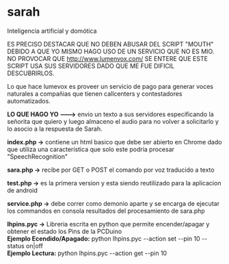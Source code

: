 sarah
=====
Inteligencia artificial y domótica

ES PRECISO DESTACAR QUE NO DEBEN ABUSAR DEL SCRIPT "MOUTH" DEBIDO A QUE YO MISMO HAGO USO DE UN SERVICIO QUE NO ES MIO.<br>
NO PROVOCAR QUE http://www.lumenvox.com/ SE ENTERE QUE ESTE SCRIPT USA SUS SERVIDORES DADO QUE ME FUE DIFICIL DESCUBRIRLOS.

Lo que hace lumevox es proveer un servicio de pago para generar voces naturales a compañias que tienen callcenters y contestadores automatizados.

<strong>LO QUE HAGO YO ---></strong> envio un texto a sus servidores especificando la señorita que quiero y luego almaceno el audio para no volver a solicitarlo y lo asocio a la respuesta de Sarah.

<strong>index.php -></strong> contiene un html basico que debe ser abierto en Chrome dado que utiliza una característica que solo este podria procesar "SpeechRecognition"

<strong>sara.php -></strong> recibe por GET o POST el comando por voz traducido a texto

<strong>test.php -></strong> es la primera version y esta siendo reutilizado para la aplicacion de android

<strong>service.php -></strong> debe correr como demonio aparte y se encarga de ejecutar los commandos en consola resultados del procesamiento de sara.php


<strong>lhpins.pyc -></strong> Libreria escrita en python que permite encender/apagar y obtener el estado los Pins de la PCDuino
        <br><strong>Ejemplo Ecendido/Apagado:</strong> python lhpins.pyc --action set --pin 10 --status on|off <br/>
        <strong>Ejemplo Lectura:</strong> python lhpins.pyc --action get --pin 10






